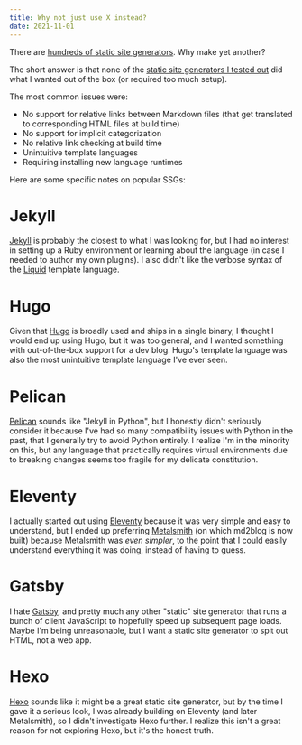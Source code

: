 ```yaml
---
title: Why not just use X instead?
date: 2021-11-01
---
```

There are [hundreds of static site generators](https://jamstack.org/generators/). Why make yet another?

The short answer is that none of the [static site generators I tested out](https://log.schemescape.com/posts/static-site-generators/comparison.html) did what I wanted out of the box (or required too much setup).

The most common issues were:

* No support for relative links between Markdown files (that get translated to corresponding HTML files at build time)
* No support for implicit categorization
* No relative link checking at build time
* Unintuitive template languages
* Requiring installing new language runtimes

Here are some specific notes on popular SSGs:

# Jekyll
[Jekyll](https://jekyllrb.com/) is probably the closest to what I was looking for, but I had no interest in setting up a Ruby environment or learning about the language (in case I needed to author my own plugins). I also didn't like the verbose syntax of the [Liquid](https://shopify.github.io/liquid/) template language.

# Hugo
Given that [Hugo](https://gohugo.io/) is broadly used and ships in a single binary, I thought I would end up using Hugo, but it was too general, and I wanted something with out-of-the-box support for a dev blog. Hugo's template language was also the most unintuitive template language I've ever seen.

# Pelican
[Pelican](https://blog.getpelican.com/) sounds like "Jekyll in Python", but I honestly didn't seriously consider it because I've had so many compatibility issues with Python in the past, that I generally try to avoid Python entirely. I realize I'm in the minority on this, but any language that practically requires virtual environments due to breaking changes seems too fragile for my delicate constitution.

# Eleventy
I actually started out using [Eleventy](https://www.11ty.dev/) because it was very simple and easy to understand, but I ended up preferring [Metalsmith](https://metalsmith.io/) (on which md2blog is now built) because Metalsmith was *even simpler*, to the point that I could easily understand everything it was doing, instead of having to guess.

# Gatsby
I hate [Gatsby](https://www.gatsbyjs.com/), and pretty much any other "static" site generator that runs a bunch of client JavaScript to hopefully speed up subsequent page loads. Maybe I'm being unreasonable, but I want a static site generator to spit out HTML, not a web app.

# Hexo
[Hexo](https://hexo.io/) sounds like it might be a great static site generator, but by the time I gave it a serious look, I was already building on Eleventy (and later Metalsmith), so I didn't investigate Hexo further. I realize this isn't a great reason for not exploring Hexo, but it's the honest truth.
